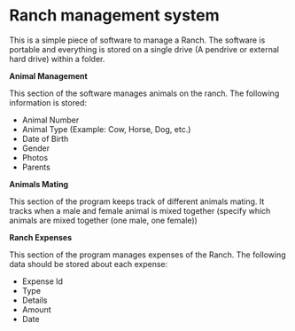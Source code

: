 # Ranch management system

This is a simple piece of software to manage a Ranch. 
The software is portable and everything is stored on a single drive (A pendrive or external hard drive) within a folder.

**Animal Management**

This section of the software manages animals on the ranch. The following information is stored: 
  - Animal Number
  - Animal Type (Example: Cow, Horse, Dog, etc.)
  - Date of Birth
  - Gender
  - Photos
  - Parents
	
**Animals Mating**

This section of the program keeps track of different animals mating. It tracks when a male and female animal is mixed together (specify which animals are mixed together (one male, one female))

**Ranch Expenses**

This section of the program manages expenses of the Ranch. The following data should be stored about each expense: 
  - Expense Id
  - Type
  - Details
  - Amount
  - Date

